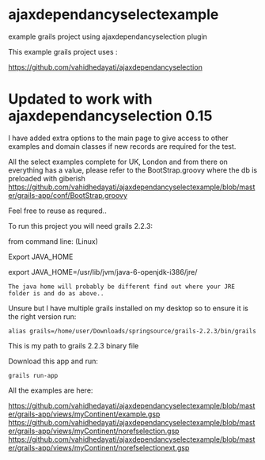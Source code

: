 ajaxdependancyselectexample
===========================

example grails project using ajaxdependancyselection plugin


This example grails project uses :

https://github.com/vahidhedayati/ajaxdependancyselection

# Updated to work with ajaxdependancyselection 0.15


I have added extra options to the main page to give access to other examples and domain classes if new records are required for the test.

All the select examples complete for UK, London and from there on everything has a value, please refer to the BootStrap.groovy where the db is preloaded with giberish
https://github.com/vahidhedayati/ajaxdependancyselectexample/blob/master/grails-app/conf/BootStrap.groovy



Feel free to reuse as requred..


To run this project you will need grails 2.2.3:

from command line: (Linux)

Export JAVA_HOME

export JAVA_HOME=/usr/lib/jvm/java-6-openjdk-i386/jre/

    The java home will probably be different find out where your JRE folder is and do as above..

Unsure but I have multiple grails installed on my desktop so to ensure it is the right version run:

    alias grails=/home/user/Downloads/springsource/grails-2.2.3/bin/grails

This is my path to grails 2.2.3 binary file

Download this app and run:

    grails run-app
   




All the examples are here:

https://github.com/vahidhedayati/ajaxdependancyselectexample/blob/master/grails-app/views/myContinent/example.gsp
https://github.com/vahidhedayati/ajaxdependancyselectexample/blob/master/grails-app/views/myContinent/norefselection.gsp
https://github.com/vahidhedayati/ajaxdependancyselectexample/blob/master/grails-app/views/myContinent/norefselectionext.gsp



